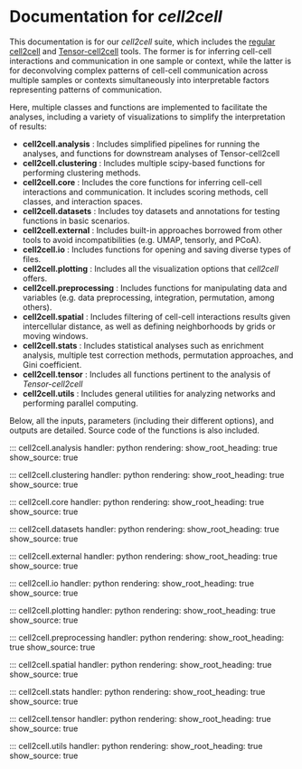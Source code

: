 # Documentation for *cell2cell*

This documentation is for our *cell2cell* suite, which includes the [regular cell2cell](https://doi.org/10.1371/journal.pcbi.1010715)
and [Tensor-cell2cell](https://doi.org/10.1038/s41467-022-31369-2) tools. The former is for inferring cell-cell interactions
and communication in one sample or context, while the latter is for deconvolving complex patterns
of cell-cell communication across multiple samples or contexts simultaneously into interpretable factors
representing patterns of communication.

Here, multiple classes and functions are implemented to facilitate the analyses, including a variety of
visualizations to simplify the interpretation of results:

- **cell2cell.analysis** : Includes simplified pipelines for running the analyses, and functions for downstream analyses of Tensor-cell2cell
- **cell2cell.clustering** : Includes multiple scipy-based functions for performing clustering methods.
- **cell2cell.core** : Includes the core functions for inferring cell-cell interactions and communication. It includes scoring methods, cell classes, and interaction spaces.
- **cell2cell.datasets** : Includes toy datasets and annotations for testing functions in basic scenarios.
- **cell2cell.external** : Includes built-in approaches borrowed from other tools to avoid incompatibilities (e.g. UMAP, tensorly, and PCoA).
- **cell2cell.io** : Includes functions for opening and saving diverse types of files.
- **cell2cell.plotting** : Includes all the visualization options that *cell2cell* offers.
- **cell2cell.preprocessing** : Includes functions for manipulating data and variables (e.g. data preprocessing, integration, permutation, among others).
- **cell2cell.spatial** : Includes filtering of cell-cell interactions results given intercellular distance, as well as defining neighborhoods by grids or moving windows.
- **cell2cell.stats** : Includes statistical analyses such as enrichment analysis, multiple test correction methods, permutation approaches, and Gini coefficient.
- **cell2cell.tensor** : Includes all functions pertinent to the analysis of *Tensor-cell2cell*
- **cell2cell.utils** : Includes general utilities for analyzing networks and performing parallel computing.


Below, all the inputs, parameters (including their different options), and outputs are detailed. Source code of the functions is also included.


::: cell2cell.analysis
    handler: python
    rendering:
      show_root_heading: true
      show_source: true

::: cell2cell.clustering
    handler: python
    rendering:
      show_root_heading: true
      show_source: true

::: cell2cell.core
    handler: python
    rendering:
      show_root_heading: true
      show_source: true

::: cell2cell.datasets
    handler: python
    rendering:
      show_root_heading: true
      show_source: true

::: cell2cell.external
    handler: python
    rendering:
      show_root_heading: true
      show_source: true

::: cell2cell.io
    handler: python
    rendering:
      show_root_heading: true
      show_source: true

::: cell2cell.plotting
    handler: python
    rendering:
      show_root_heading: true
      show_source: true

::: cell2cell.preprocessing
    handler: python
    rendering:
      show_root_heading: true
      show_source: true

::: cell2cell.spatial
    handler: python
    rendering:
      show_root_heading: true
      show_source: true

::: cell2cell.stats
    handler: python
    rendering:
      show_root_heading: true
      show_source: true

::: cell2cell.tensor
    handler: python
    rendering:
      show_root_heading: true
      show_source: true

::: cell2cell.utils
    handler: python
    rendering:
      show_root_heading: true
      show_source: true
